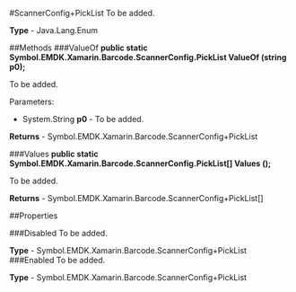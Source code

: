#ScannerConfig+PickList
To be added.

**Type** - Java.Lang.Enum

##Methods
###ValueOf
**public static Symbol.EMDK.Xamarin.Barcode.ScannerConfig.PickList ValueOf (string p0);**

To be added.

Parameters: 

* System.String **p0** - To be added.

**Returns** - Symbol.EMDK.Xamarin.Barcode.ScannerConfig+PickList

###Values
**public static Symbol.EMDK.Xamarin.Barcode.ScannerConfig.PickList[] Values ();**

To be added.


**Returns** - Symbol.EMDK.Xamarin.Barcode.ScannerConfig+PickList[]

##Properties

###Disabled
To be added.

**Type** - Symbol.EMDK.Xamarin.Barcode.ScannerConfig+PickList
###Enabled
To be added.

**Type** - Symbol.EMDK.Xamarin.Barcode.ScannerConfig+PickList


